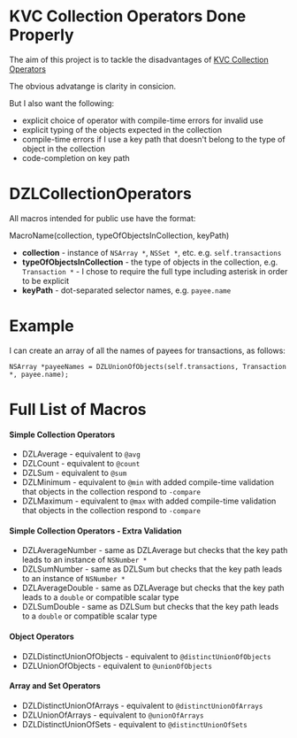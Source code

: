 KVC Collection Operators Done Properly
======================================

The aim of this project is to tackle the disadvantages of
[KVC Collection Operators](https://developer.apple.com/library/ios/documentation/Cocoa/Conceptual/KeyValueCoding/Articles/CollectionOperators.html)

The obvious advatange is clarity in consicion.

But I also want the following:

* explicit choice of operator with compile-time errors for invalid use
* explicit typing of the objects expected in the collection
* compile-time errors if I use a key path that doesn't belong to the type of object in the collection
* code-completion on key path

# DZLCollectionOperators

All macros intended for public use have the format:

MacroName(collection, typeOfObjectsInCollection, keyPath)

* **collection** - instance of `NSArray *`, `NSSet *`, etc. e.g. `self.transactions`
* **typeOfObjectsInCollection** - the type of objects in the collection, e.g. `Transaction *` - I chose to require the full type including asterisk in order to be explicit
* **keyPath** - dot-separated selector names, e.g. `payee.name`

# Example

I can create an array of all the names of payees for transactions, as follows:

```objc
NSArray *payeeNames = DZLUnionOfObjects(self.transactions, Transaction *, payee.name);
```

# Full List of Macros

#### Simple Collection Operators
* DZLAverage - equivalent to `@avg`
* DZLCount - equivalent to `@count`
* DZLSum - equivalent to `@sum`
* DZLMinimum - equivalent to `@min` with added compile-time validation that objects in the collection respond to `-compare`
* DZLMaximum - equivalent to `@max` with added compile-time validation that objects in the collection respond to `-compare`

#### Simple Collection Operators - Extra Validation
* DZLAverageNumber - same as DZLAverage but checks that the key path leads to an instance of `NSNumber *`
* DZLSumNumber - same as DZLSum but checks that the key path leads to an instance of `NSNumber *`
* DZLAverageDouble - same as DZLAverage but checks that the key path leads to a `double` or compatible scalar type
* DZLSumDouble - same as DZLSum but checks that the key path leads to a `double` or compatible scalar type

#### Object Operators
* DZLDistinctUnionOfObjects - equivalent to `@distinctUnionOfObjects`
* DZLUnionOfObjects - equivalent to `@unionOfObjects`

#### Array and Set Operators
* DZLDistinctUnionOfArrays - equivalent to `@distinctUnionOfArrays`
* DZLUnionOfArrays - equivalent to `@unionOfArrays`
* DZLDistinctUnionOfSets - equivalent to `@distinctUnionOfSets`
